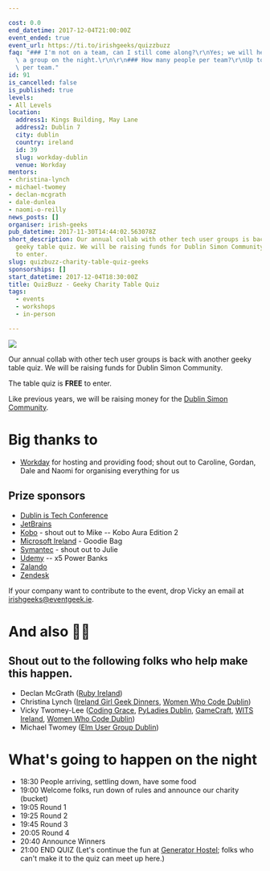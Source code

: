 ```yaml
---

cost: 0.0
end_datetime: 2017-12-04T21:00:00Z
event_ended: true
event_url: https://ti.to/irishgeeks/quizzbuzz
faq: "### I'm not on a team, can I still come along?\r\nYes; we will help you find\
  \ a group on the night.\r\n\r\n### How many people per team?\r\nUp to 5 persons\
  \ per team."
id: 91
is_cancelled: false
is_published: true
levels:
- All Levels
location:
  address1: Kings Building, May Lane
  address2: Dublin 7
  city: dublin
  country: ireland
  id: 39
  slug: workday-dublin
  venue: Workday
mentors:
- christina-lynch
- michael-twomey
- declan-mcgrath
- dale-dunlea
- naomi-o-reilly
news_posts: []
organiser: irish-geeks
pub_datetime: 2017-11-30T14:44:02.563078Z
short_description: Our annual collab with other tech user groups is back with another
  geeky table quiz. We will be raising funds for Dublin Simon Community. It's free
  to enter.
slug: quizbuzz-charity-table-quiz-geeks
sponsorships: []
start_datetime: 2017-12-04T18:30:00Z
title: QuizBuzz - Geeky Charity Table Quiz
tags:
  - events
  - workshops
  - in-person

---
```


<img src="https://s3-eu-west-1.amazonaws.com/static-codinggrace/writeups/2017/12+-+Dec/04+-+QuizzBuzz/QuizBuzz2017.jpg" class="img-responsive"/>

Our annual collab with other tech user groups is back with another geeky table quiz. We will be raising funds for Dublin Simon Community.

The table quiz is **FREE** to enter.

Like previous years, we will be raising money for the [Dublin Simon Community](http://www.dubsimon.ie/).

# Big thanks to 

* [Workday](https://www.workday.com/en-us/pages/careers-dublin.html)  for hosting and providing food; shout out to Caroline, Gordan, Dale and Naomi for organising everything for us

## Prize sponsors
* [Dublin is Tech Conference](https://www.dublinistech.com/)
* [JetBrains](https://www.jetbrains.com/)
* [Kobo](https://www.kobo.com/) - shout out to Mike -- Kobo Aura Edition 2
* [Microsoft Ireland](https://www.microsoft.com/en-ie/default.aspx) - Goodie Bag
* [Symantec](https://www.symantec.com/) - shout out to Julie
* [Udemy](https://about.udemy.com/careers/) -- x5 Power Banks
* [Zalando](https://jobs.zalando.com/en/?gh_src=4n3gxh1)
* [Zendesk](https://www.zendesk.com/)

If your company want to contribute to the event, drop Vicky an email at irishgeeks@eventgeek.ie.

# And also 📢🙌
## Shout out to the following folks who help make this happen.
* Declan McGrath ([Ruby Ireland](http://www.rubyireland.com/))
* Christina Lynch ([Ireland Girl Geek Dinners](https://www.meetup.com/Ireland-Girl-Geek-Dinners/), [Women Who Code Dublin](https://www.meetup.com/Women-Who-Code-Dublin/))
* Vicky Twomey-Lee ([Coding Grace](http://codinggrace.com), [PyLadies Dublin](http://dublin.pyladies.com), [GameCraft](https://gamecraft.it), [WITS Ireland](http://witsireland.com/), [Women Who Code Dublin](https://www.meetup.com/Women-Who-Code-Dublin/))
* Michael Twomey ([Elm User Group Dublin](https://www.meetup.com/Elm-User-Group-Dublin/))

# What's going to happen on the night
* 18:30 People arriving, settling down, have some food
* 19:00 Welcome folks, run down of rules and announce our charity (bucket)
* 19:05 Round 1
* 19:25 Round 2                                                                   
* 19:45 Round 3                                                                   
* 20:05 Round 4                                                                   
* 20:40 Announce Winners
* 21:00 END QUIZ (Let's continue the fun at [Generator Hostel](https://generatorhostels.com/en/destinations/dublin/); folks who can't make it to the quiz can meet up here.)
